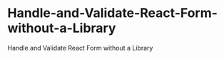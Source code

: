 # Handle-and-Validate-React-Form-without-a-Library
Handle and Validate React Form without a Library
